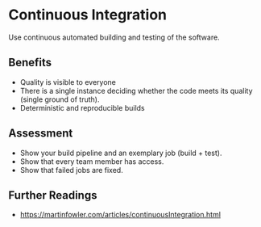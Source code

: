 # Continuous Integration

Use continuous automated building and testing of the software.

## Benefits

- Quality is visible to everyone
- There is a single instance deciding whether the code meets its quality (single ground of truth).
- Deterministic and reproducible builds

## Assessment

- Show your build pipeline and an exemplary job (build + test).
- Show that every team member has access.
- Show that failed jobs are fixed.

## Further Readings
- https://martinfowler.com/articles/continuousIntegration.html
